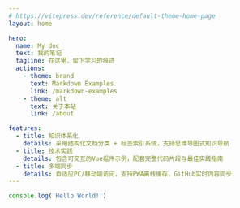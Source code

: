 ```yaml
---
# https://vitepress.dev/reference/default-theme-home-page
layout: home

hero:
  name: My doc
  text: 我的笔记
  tagline: 在这里，留下学习的痕迹
  actions:
    - theme: brand
      text: Markdown Examples
      link: /markdown-examples
    - theme: alt
      text: 关于本站
      link: /about

features:
  - title: 知识体系化
    details: 采用结构化文档分类 + 标签索引系统，支持思维导图式知识导航
  - title: 技术实践
    details: 包含可交互的Vue组件示例，配套完整代码片段与最佳实践指南
  - title: 多端同步
    details: 自适应PC/移动端访问，支持PWA离线缓存，GitHub实时内容同步
---
```


```js
console.log('Hello World!')
```

<script setup>
import { onMounted } from 'vue'
onMounted(() => console.log('Hello World!'))
</script>
